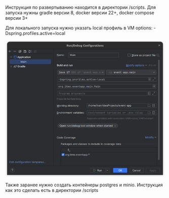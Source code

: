 Инструкция по развертыванию находится в директории /scripts.
Для запуска нужны gradle версии 8, docker версии 22+, docker compose версии 3+

Для локального запуска нужно указать local профиль в VM options: -Dspring.profiles.active=local
<div style="text-align:left"><img src=images/img.png/></div>

Также заранее нужно создать контейнеры postgres и minio. Инструкция как это сделать есть в директории /scripts
